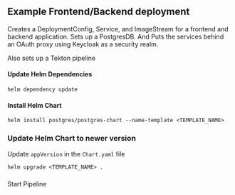 ## Example Frontend/Backend deployment

Creates a DeploymentConfig, Service, and ImageStream for a frontend and backend application. Sets up a PostgresDB. And Puts the services behind an OAuth proxy using Keycloak as a security realm.

Also sets up a Tekton pipeline

#### Update Helm Dependencies

```
helm dependency update
```

#### Install Helm Chart

```
helm install postgres/postgres-chart --name-template <TEMPLATE_NAME>
```

### Update Helm Chart to newer version

Update `appVersion` in the `Chart.yaml` file

```
helm upgrade <TEMPLATE_NAME> .
```

### 

Start Pipeline 